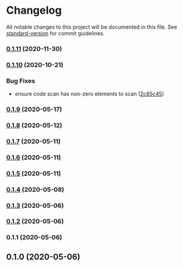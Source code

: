 # Changelog

All notable changes to this project will be documented in this file. See [standard-version](https://github.com/conventional-changelog/standard-version) for commit guidelines.

### [0.1.11](https://github.com/grendel-consulting/static-site-template/compare/v0.1.10...v0.1.11) (2020-11-30)

### [0.1.10](https://github.com/grendel-consulting/static-site-template/compare/v0.1.9...v0.1.10) (2020-10-21)


### Bug Fixes

* ensure code scan has non-zero elements to scan ([2c85c45](https://github.com/grendel-consulting/static-site-template/commit/2c85c4562c0951ac4ab8c8827e35d623e2a6f515))

### [0.1.9](https://github.com/grendel-consulting/static-site-template/compare/v0.1.8...v0.1.9) (2020-05-17)

### [0.1.8](https://github.com/grendel-consulting/static-site-template/compare/v0.1.7...v0.1.8) (2020-05-12)

### [0.1.7](https://github.com/grendel-consulting/static-site-template/compare/v0.1.6...v0.1.7) (2020-05-11)

### [0.1.6](https://github.com/grendel-consulting/static-site-template/compare/v0.1.5...v0.1.6) (2020-05-11)

### [0.1.5](https://github.com/grendel-consulting/static-site-template/compare/v0.1.4...v0.1.5) (2020-05-11)

### [0.1.4](https://github.com/grendel-consulting/static-site-template/compare/v0.1.3...v0.1.4) (2020-05-08)

### [0.1.3](https://github.com/grendel-consulting/static-site-template/compare/v0.1.2...v0.1.3) (2020-05-06)

### [0.1.2](https://github.com/grendel-consulting/static-site-template/compare/v0.1.1...v0.1.2) (2020-05-06)

### 0.1.1 (2020-05-06)

## 0.1.0 (2020-05-06)
